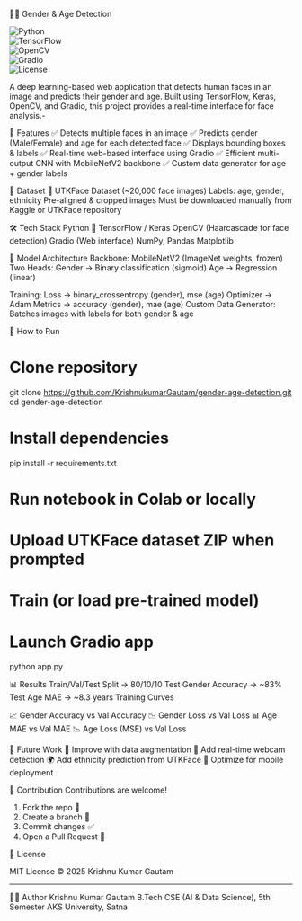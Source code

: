 👨👩 Gender & Age Detection

![Python](https://img.shields.io/badge/Python-3.10-blue)  
![TensorFlow](https://img.shields.io/badge/TensorFlow-2.x-orange)  
![OpenCV](https://img.shields.io/badge/OpenCV-Face%20Detection-green)  
![Gradio](https://img.shields.io/badge/Gradio-Web%20Interface-purple)  
![License](https://img.shields.io/badge/License-MIT-brightgreen)

A deep learning-based web application that detects human faces in an image and predicts their gender and age.
Built using TensorFlow, Keras, OpenCV, and Gradio, this project provides a real-time interface for face analysis.-

🌟 Features
✅ Detects multiple faces in an image
✅ Predicts gender (Male/Female) and age for each detected face
✅ Displays bounding boxes & labels
✅ Real-time web-based interface using Gradio
✅ Efficient multi-output CNN with MobileNetV2 backbone
✅ Custom data generator for age + gender labels

📁 Dataset
📌 UTKFace Dataset (~20,000 face images)
Labels: age, gender, ethnicity
Pre-aligned & cropped images
Must be downloaded manually from Kaggle or UTKFace repository

🛠 Tech Stack
Python 🐍
TensorFlow / Keras
OpenCV (Haarcascade for face detection)
Gradio (Web interface)
NumPy, Pandas
Matplotlib

🧠 Model Architecture
Backbone: MobileNetV2 (ImageNet weights, frozen)
Two Heads:
Gender → Binary classification (sigmoid)
Age → Regression (linear)

Training:
Loss → binary_crossentropy (gender), mse (age)
Optimizer → Adam
Metrics → accuracy (gender), mae (age)
Custom Data Generator: Batches images with labels for both gender & age

🚀 How to Run
# Clone repository
git clone https://github.com/KrishnukumarGautam/gender-age-detection.git
cd gender-age-detection
# Install dependencies
pip install -r requirements.txt
# Run notebook in Colab or locally
# Upload UTKFace dataset ZIP when prompted
# Train (or load pre-trained model)
# Launch Gradio app
python app.py

📊 Results
Train/Val/Test Split → 80/10/10
Test Gender Accuracy → ~83%
Test Age MAE → ~8.3 years
Training Curves

📈 Gender Accuracy vs Val Accuracy
📉 Gender Loss vs Val Loss
📊 Age MAE vs Val MAE
📉 Age Loss (MSE) vs Val Loss


🔮 Future Work
🚀 Improve with data augmentation
📸 Add real-time webcam detection
🌍 Add ethnicity prediction from UTKFace
📱 Optimize for mobile deployment

🤝 Contribution
Contributions are welcome!
1. Fork the repo 🍴
2. Create a branch 🌿
3. Commit changes ✅
4. Open a Pull Request 🚀

📄 License

MIT License © 2025 Krishnu Kumar Gautam


---

👨‍💻 Author
Krishnu Kumar Gautam
B.Tech CSE (AI & Data Science), 5th Semester
AKS University, Satna
